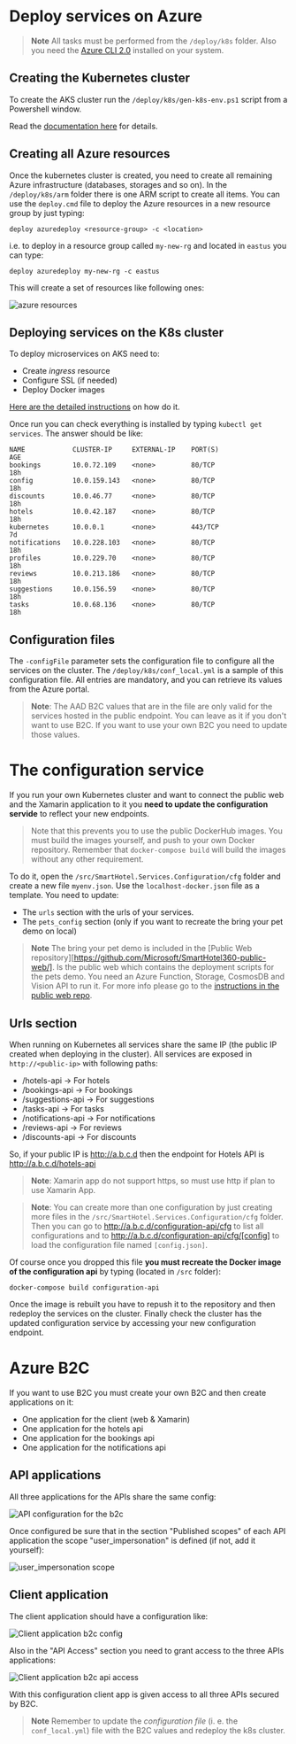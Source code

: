 # Deploy services on Azure

> **Note** All tasks must be performed from the `/deploy/k8s` folder. Also you need the [Azure CLI 2.0](https://docs.microsoft.com/en-us/cli/azure/install-azure-cli?view=azure-cli-latest) installed on your system.

## Creating the Kubernetes cluster

To create the AKS cluster run the `/deploy/k8s/gen-k8s-env.ps1` script from a Powershell window.

Read the [documentation here](../deploy/k8s/readme.md) for details.

## Creating all Azure resources

Once the kubernetes cluster is created, you need to create all remaining Azure infrastructure (databases, storages and so on). In the `/deploy/k8s/arm` folder there is one ARM script to create all items. You can use the `deploy.cmd` file to deploy the Azure resources in a new resource group by just typing:

```
deploy azuredeploy <resource-group> -c <location>
```

i.e. to deploy in a resource group called `my-new-rg` and located in `eastus` you can type:

```
deploy azuredeploy my-new-rg -c eastus
```

This will create a set of resources like following ones:

![azure resources](./azure-rg.png)

## Deploying services on the K8s cluster

To deploy microservices on AKS need to:

* Create _ingress_ resource
* Configure SSL (if needed)
* Deploy Docker images

[Here are the detailed instructions](../deploy/k8s/deploy.md) on how do it.


Once run you can check everything is installed by typing `kubectl get services`. The answer should be like:

```
NAME            CLUSTER-IP     EXTERNAL-IP    PORT(S)                      AGE
bookings        10.0.72.109    <none>         80/TCP                       18h
config          10.0.159.143   <none>         80/TCP                       18h
discounts       10.0.46.77     <none>         80/TCP                       18h
hotels          10.0.42.187    <none>         80/TCP                       18h
kubernetes      10.0.0.1       <none>         443/TCP                      7d
notifications   10.0.228.103   <none>         80/TCP                       18h
profiles        10.0.229.70    <none>         80/TCP                       18h
reviews         10.0.213.186   <none>         80/TCP                       18h
suggestions     10.0.156.59    <none>         80/TCP                       18h
tasks           10.0.68.136    <none>         80/TCP                       18h
```

## Configuration files

The `-configFile` parameter sets the configuration file to configure all the services on the cluster. The `/deploy/k8s/conf_local.yml` is a sample of this configuration file. All entries are mandatory, and you can retrieve its values from the Azure portal.

> **Note**: The AAD B2C values that are in the file are only valid for the services hosted in the public endpoint. You can leave as it if you don't want to use B2C. If you want to use your own B2C you need to update those values.

# The configuration service

If you run your own Kubernetes cluster and want to connect the public web and the Xamarin application to it you **need to update the configuration servide** to reflect your new endpoints.

> Note that this prevents you to use the public DockerHub images. You must build the images yourself, and push to your own Docker repository. Remember that `docker-compose build` will build the images without any other requirement.

To do it, open the `/src/SmartHotel.Services.Configuration/cfg` folder and create a new file `myenv.json`. Use the  `localhost-docker.json` file as a template. You need to update:

* The `urls` section with the urls of your services.
* The `pets_config` section (only if you want to recreate the bring your pet demo on local)

> **Note** The bring your pet demo is included in the [Public Web repository][https://github.com/Microsoft/SmartHotel360-public-web/]. Is the public web which contains the deployment scripts for the pets demo. You need an Azure Function, Storage, CosmosDB and Vision API to run it. For more info please go to the [instructions in the public web repo](https://github.com/Microsoft/SmartHotel360-public-web/blob/master/doc/pet-demo.md).

## Urls section

When running on Kubernetes all services share the same IP (the public IP created when deploying in the cluster). All services are exposed in `http://<public-ip>` with following paths:

* /hotels-api -> For hotels
* /bookings-api -> For bookings
* /suggestions-api -> For suggestions
* /tasks-api -> For tasks
* /notifications-api -> For notifications
* /reviews-api -> For reviews
* /discounts-api -> For discounts

So, if your public IP is http://a.b.c.d then the endpoint for Hotels API is http://a.b.c.d/hotels-api

> **Note**: Xamarin app do not support https, so must use http if plan to use Xamarin App.

> **Note**: You can create more than one configuration by just creating more files in the `/src/SmartHotel.Services.Configuration/cfg` folder. Then you can go to http://a.b.c.d/configuration-api/cfg to list all configurations and to http://a.b.c.d/configuration-api/cfg/[config] to load the configuration file named `[config.json]`.

Of course once you dropped this file **you must recreate the Docker image of the configuration api** by typing (located in `/src` folder):

```
docker-compose build configuration-api
```

Once the image is rebuilt you have to repush it to the repository and then redeploy the services on the cluster. Finally check the cluster has the updated configuration service by accessing your new configuration endpoint.

# Azure B2C

If you want to use B2C you must create your own B2C and then create applications on it:

* One application for the client (web & Xamarin)
* One application for the hotels api
* One application for the bookings api
* One application for the notifications api

## API applications

All three applications for the APIs share the same config:

![API configuration for the b2c](./b2c-api.png)

Once configured be sure that in the section "Published scopes" of each API application the scope "user_impersonation" is defined (if not, add it yourself):

![user_impersonation scope](./b2c-scope.png)

## Client application

The client application should have a configuration like:

![Client application b2c config](./b2c-client.png)

Also in the "API Access" section you need to grant access to the three APIs applications:

![Client application b2c api access](./b2c-api-access.png)

With this configuration client app is given access to all three APIs secured by B2C.

> **Note** Remember to update the _configuration file_ (i. e. the `conf_local.yml`) file with the B2C values and redeploy the k8s cluster.
